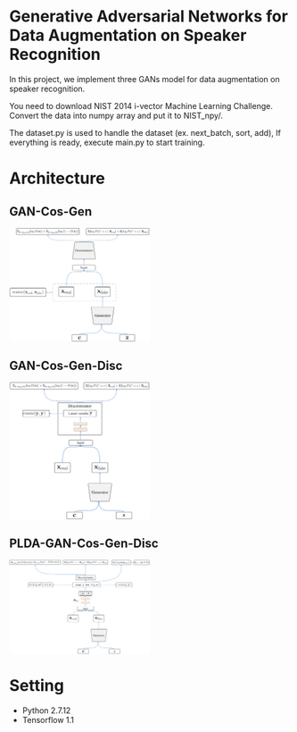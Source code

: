 # Generative Adversarial Networks for Data Augmentation on Speaker Recognition
In this project, we implement three GANs model for data augmentation on speaker recognition.

You need to download NIST 2014 i-vector Machine Learning Challenge. Convert the data into numpy array and put it to NIST_npy/.

The dataset.py is used to handle the dataset  (ex. next_batch, sort, add), If everything is ready, execute main.py to start training.


# Architecture

## GAN-Cos-Gen
  <img src="fig/GAN-Cos-Gen.png" width = 50% height = 50% alt="GAN-Cos-Gen" align=center />

## GAN-Cos-Gen-Disc
  <img src="fig/GAN-Cos-Gen-Disc.png" width = 50% height = 50% alt="GAN-Cos-Gen" align=center />

## PLDA-GAN-Cos-Gen-Disc
  <img src="fig/PLDA-GAN-Cos-Gen-Disc.png" width = 50% height = 50% alt="GAN-Cos-Gen" align=center />

# Setting
- Python 2.7.12
- Tensorflow 1.1
